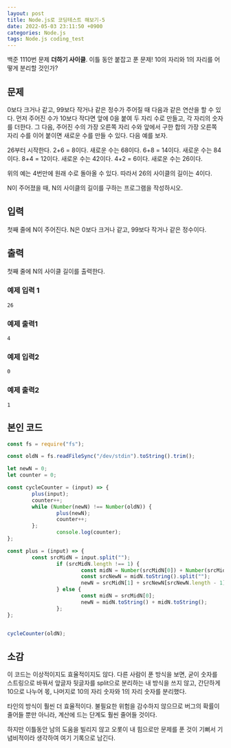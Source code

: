 ```yaml
---
layout: post
title: Node.js로 코딩테스트 해보기-5
date: 2022-05-03 23:11:50 +0900
categories: Node.js
tags: Node.js coding_test  
---
```




백준 1110번 문제 **더하기 사이클**. 이틀 동안 붙잡고 푼 문제! 10의 자리와 1의 자리를 어떻게 분리할 것인가?



## 문제

0보다 크거나 같고, 99보다 작거나 같은 정수가 주어질 때 다음과 같은 연산을 할 수 있다. 먼저 주어진 수가  10보다 작다면 앞에 0을 붙여 두 자리 수로 만들고, 각 자리의 숫자를 더한다. 그 다음, 주어진 수의 가장 오른쪽 자리 수와  앞에서 구한 합의 가장 오른쪽 자리 수를 이어 붙이면 새로운 수를 만들 수 있다. 다음 예를 보자.

26부터 시작한다. 2+6 = 8이다. 새로운 수는 68이다. 6+8 = 14이다. 새로운 수는 84이다. 8+4 = 12이다. 새로운 수는 42이다. 4+2 = 6이다. 새로운 수는 26이다.

위의 예는 4번만에 원래 수로 돌아올 수 있다. 따라서 26의 사이클의 길이는 4이다.

N이 주어졌을 때, N의 사이클의 길이를 구하는 프로그램을 작성하시오.



## 입력

첫째 줄에 N이 주어진다. N은 0보다 크거나 같고, 99보다 작거나 같은 정수이다.





## 출력

첫째 줄에 N의 사이클 길이를 출력한다.



### 예제 입력 1

```
26
```

### 예제 출력1

```
4
```



### 예제 입력2

```
0
```

### 예제 출력2

```
1
```



## 본인 코드

```js
const fs = require("fs");

const oldN = fs.readFileSync("/dev/stdin").toString().trim();

let newN = 0;
let counter = 0;

const cycleCounter = (input) => {
        plus(input);
        counter++;
        while (Number(newN) !== Number(oldN)) {
                plus(newN);
                counter++;
        };
                console.log(counter);
};

const plus = (input) => {
        const srcMidN = input.split("");
                if (srcMidN.length !== 1) {
                        const midN = Number(srcMidN[0]) + Number(srcMidN[1]);
                        const srcNewN = midN.toString().split("");
                        newN = srcMidN[1] + srcNewN[srcNewN.length - 1];
                } else {
                        const midN = srcMidN[0];
                        newN = midN.toString() + midN.toString();
                };
};


cycleCounter(oldN);
```





## 소감

이 코드는 이상적이지도 효율적이지도 않다. 다른 사람이 푼 방식을 보면, 굳이 숫자를 스트링으로 바꿔서 앞글자 뒷글자를 split으로 분리하는 내 방식을 쓰지 않고, 간단하게 10으로 나누어 몫, 나머지로 10의 자리 숫자와 1의 자리 숫자를 분리했다.

타인의 방식이 훨씬 더 효율적이다. 불필요한 위험을 감수하지 않으므로 버그의 확률이 줄어들 뿐만 아니라, 계산에 드는 단계도 훨씬 줄어들 것이다.

하지만 이틀동안 남의 도움을 빌리지 않고 오롯이 내 힘으로만 문제를 푼 것이 기뻐서 기념비적이라 생각하여 여기 기록으로 남긴다. 



